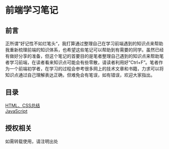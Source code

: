 <h1>前端学习笔记</h1>

<h2>前言</h2>
正所谓“好记性不如烂笔头“，我打算通过整理自己在学习前端遇到的知识点来帮助我重新梳理前端的知识体系，也希望这些笔记可以帮助到有需要的同学。虽然已经有做好分享的准备，但这个笔记的首要目的是笔者整理自己遇到的知识点来帮助笔者学习前端，在读者看来知识点可能会有些零散，请读者利用好“Ctrl+F”。笔者作为一个前端初学者，在学习的过程会参考很多网上的技术文章和书籍，力求可以将知识点通过自己理解表达正确，但难免会有笔误，如有错误，欢迎大家指出。

<h2>目录</h2>
<a href='./HTML-CSS/readme.md'>HTML、CSS总结</a></br>
<a href='./JavaScript/readme.md'>JavaScript</a></br>

<h2>授权相关</h2>
如需转载使用，请注明出处</br>

